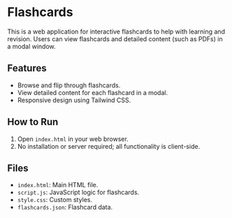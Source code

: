 # Flashcards

This is a web application for interactive flashcards to help with learning and revision. Users can view flashcards and detailed content (such as PDFs) in a modal window.

## Features
- Browse and flip through flashcards.
- View detailed content for each flashcard in a modal.
- Responsive design using Tailwind CSS.

## How to Run
1. Open `index.html` in your web browser.
2. No installation or server required; all functionality is client-side.

## Files
- `index.html`: Main HTML file.
- `script.js`: JavaScript logic for flashcards.
- `style.css`: Custom styles.
- `flashcards.json`: Flashcard data.
